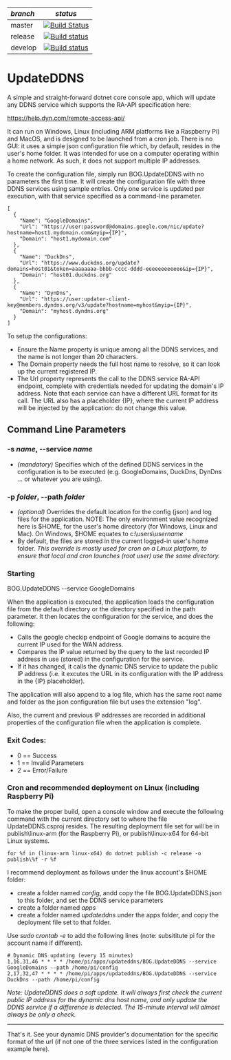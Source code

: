 | *branch* | *status*  |
| :--- | :---: |
| master    | [![Build Status](https://app.travis-ci.com/rambotech/UpdateDDNS.svg?branch=master)](https://app.travis-ci.com/rambotech/UpdateDDNS) |
| release   | [![Build status](https://api.travis-ci.com/rambotech/UpdateDDNS.svg?branch=release)](https://app.travis-ci.com/rambotech/BOG.DropZone) |
| develop   | [![Build status](https://api.travis-ci.com/rambotech/UpdateDDNS.svg?branch=develop)](https://app.travis-ci.com/rambotech/BOG.DropZone) |

# UpdateDDNS

A simple and straight-forward dotnet core console app, which will update any DDNS 
service which supports the RA-API specification here:

https://help.dyn.com/remote-access-api/

It can run on Windows, Linux (including ARM platforms like a Raspberry Pi) and MacOS, 
and is designed to be launched from a cron job.  There is no GUI: it uses a simple json 
configuration file which, by default, resides in the user's home folder.  It was intended 
for use on a computer operating within a home network. As such, it does not support 
multiple IP addresses.

To create the configuration file, simply run BOG.UpdateDDNS with no parameters the 
first time.  It will create the configuration file with three DDNS services using sample
entries. Only one service is updated per execution, with that service specified as a
command-line parameter.

```
[
  {
    "Name": "GoogleDomains",
    "Url": "https://user:password@domains.google.com/nic/update?hostname=host1.mydomain.com&myip={IP}",
    "Domain": "host1.mydomain.com"
  },
  {
    "Name": "DuckDns",
    "Url": "https://www.duckdns.org/update?domains=host01&token=aaaaaaaa-bbbb-cccc-dddd-eeeeeeeeeeee&ip={IP}",
    "Domain": "host01.duckdns.org"
  },
  {
    "Name": "DynDns",
    "Url": "https://user:updater-client-key@members.dyndns.org/v3/update?hostname=myhost&myip={IP}",
    "Domain": "myhost.dyndns.org"
  }
]
```

To setup the configurations:

- Ensure the Name property is unique among all the DDNS services, and the name is not 
longer than 20 characters.
- The Domain property needs the full host name to resolve, so it can look up the
current registered IP.
- The Url property represents the call to the DDNS service RA-API endpoint, complete 
with credentials needed for updating the domain's IP address.  Note that each service
can have a different URL format for its call. The URL also has a placeholder \{IP\}, where 
the current IP address will be injected by the application: do not change this value.

## Command Line Parameters

### -s *name*, --service *name*

- *(mandatory)* Specifies which of the defined DDNS services in the configuration is 
to be executed (e.g. GoogleDomains, DuckDns, DynDns ... or whatever you are using).

### -p *folder*, --path *folder*

- *(optional)* Overrides the default location for the config (json) and log files for
the application.  NOTE: The only environment value recognized here is $HOME, for the 
user's home directory (for Windows, Linux and Mac).  On Windows, $HOME equates to 
c:\users\\*username*
- By default, the files are stored in the current logged-in user's home
folder.  *This override is mostly used for cron on a Linux platform, to ensure that 
local and cron launches (root user) use the same directory.*

### Starting 

BOG.UpdateDDNS --service GoogleDomains

When the application is executed, the application loads the configuration file from the
default directory or the directory specified in the path parameter.  It then locates the
configuration for the service, and does the following:

- Calls the google checkip endpoint of Google domains to acquire the current IP used
for the WAN address.
- Compares the IP value returned by the query to the last recorded IP address in use (stored)
in the configuration for the service.
- If it has changed, it calls the dynamic DNS service to update the public IP address (i.e.
it excutes the URL in its configuration with the IP address in the {IP} placeholder).

The application will also append to a log file, which has the same root name 
and folder as the json configuration file but uses the extension "log".

Also, the current and previous IP addresses are recorded in additional properties of the 
configuration file when the application is complete.

### Exit Codes:
 
- 0 == Success
- 1 == Invalid Parameters
- 2 == Error/Failure

### Cron and recommended deployment on Linux (including Raspberry Pi)

To make the proper build, open a console window and execute the following command with the current directory set to where the file UpdateDDNS.csproj resides.  The
resulting deployment file set for will be in publish\linux-arm (for the Raspberry Pi), or publish\linux-x64 for 64-bit Linux systems.

```
for %f in (linux-arm linux-x64) do dotnet publish -c release -o publish\%f -r %f
```

I recommend deployment as follows under the linux account's $HOME folder:
- create a folder named *config*, andd copy the file BOG.UpdateDDNS.json to this folder, and set the DDNS service parameters
- create a folder named *apps*
- create a folder named *updateddns* under the apps folder, and copy the deployment file set to that folder.

Use *sudo crontab -e* to add the following lines (note: subsititute pi for the account name if different).

```
# Dynamic DNS updating (every 15 minutes)
1,16,31,46 * * * * /home/pi/apps/updateddns/BOG.UpdateDDNS --service GoogleDomains --path /home/pi/config
2,17,32,47 * * * * /home/pi/apps/updateddns/BOG.UpdateDDNS --service DuckDns --path /home/pi/config
```

*Note: UpdateDDNS does a soft update. It will always first check the current public IP address for the dynamic dns host name, and only update
the DDNS service if a difference is detected.  The 15-minute interval will almost always be only a check.*

***

That's it.  See your dynamic DNS provider's documentation for the specific format of the url 
(if not one of the three services listed in the configuration example here).
